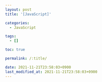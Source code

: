 ```yaml
---
layout: post
title: '[JavaScript]'

categories:
  - JavaScript

tags:
  - []

toc: true

permalink: /:title/

date: 2021-11-21T23:58:03+0900
last_modified_at: 2021-11-21T23:58:03+0900
---
```


<br>
<br>
